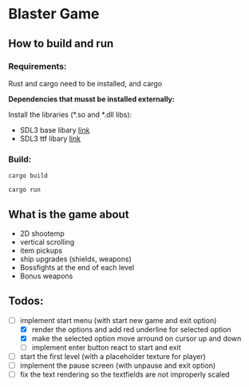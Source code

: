 # Blaster Game
## How to build and run

### Requirements:

Rust and cargo need to be installed, and cargo

**Dependencies that musst be installed externally:**

Install the libraries (*.so and *.dll libs):

- SDL3 base libary [link](https://www.libsdl.org/) 
- SDL3 ttf libary [link](https://github.com/libsdl-org/SDL_ttf)


### Build:

```
cargo build
```

```
cargo run
```


## What is the game about

- 2D shootemp
- vertical scrolling
- item pickups
- ship upgrades (shields, weapons)
- Bossfights at the end of each level
- Bonus weapons


## Todos:

- [ ] implement start menu (with start new game and exit option)
  - [x] render the options and add red underline for selected option
  - [x] make the selected option move arround on cursor up and down
  - [ ] implement enter button react to start and exit
- [ ] start the first level (with a placeholder texture for player)
- [ ] implement the pause screen (with unpause and exit option)
- [ ] fix the text rendering so the textfields are not improperly scaled
